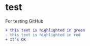 # test
For testing GitHub

```diff
+ this text is highlighted in green
- this text is highlighted in red
+ It’s OK
```
